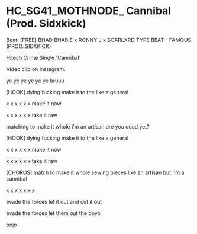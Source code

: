 # HC_SG41_MOTHNODE_ Cannibal (Prod. Sidxkick)
Beat: [FREE] BHAD BHABIE x RONNY J x SCARLXRD TYPE BEAT - FAMOUS (PROD. SIDXKICK)

Hitech Crime Single 'Cannibal'

Video clip on Instagram.

ye ye ye ye ye ye
bruuu

[HOOK]
dying fucking make it to the
like a general

x x x x x x
make it now

x x x x x x
take it raw

matching to make it whole
i'm an artisan are you dead yet?

[HOOK]
dying fucking make it to the
like a general

x x x x x x
make it now

x x x x x x
take it raw

[CHORUS]
match to make it whole
sewing pieces like an artisan 
but i'm a cannibal

x
x
x
x
x
x
x

evade the forces
let it out and cut it out

evade the forces 
let them out the boyo

bojo
